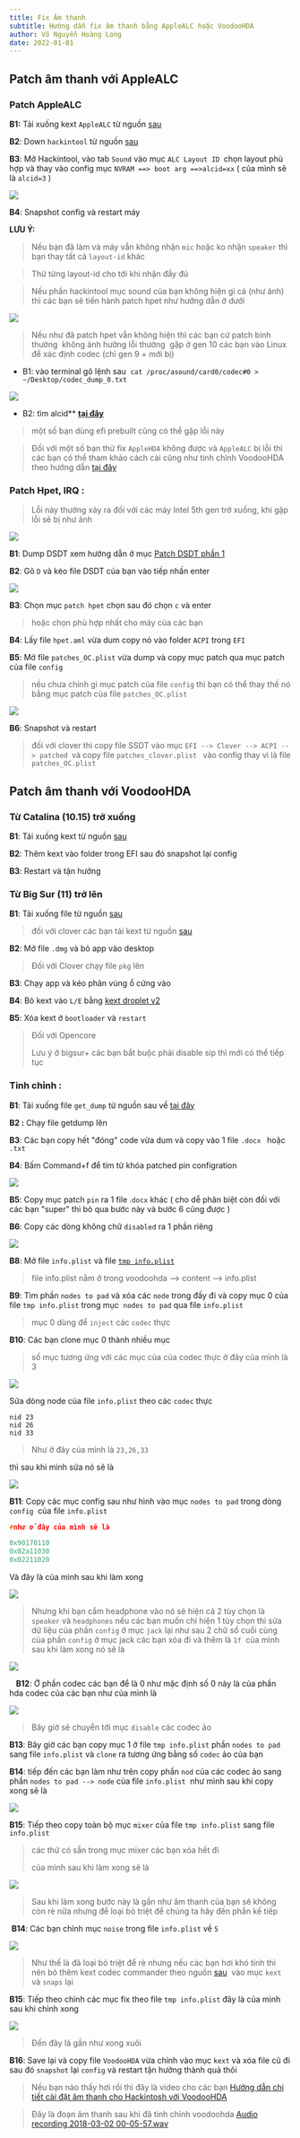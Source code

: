 ```yaml
---
title: Fix Âm thanh
subtitle: Hướng dẫn fix âm thanh bằng AppleALC hoặc VoodooHDA
author: Võ Nguyễn Hoàng Long
date: 2022-01-01
---
```


## Patch âm thanh với AppleALC

### Patch AppleALC 

**B1:** Tải xuống kext `AppleALC` từ nguồn [sau](https://github.com/acidanthera/applealc/releases)

**B2**: Down `hackintool` từ nguồn [sau](https://github.com/headkaze/Hackintool/releases)

**B3**: Mở Hackintool, vào tab `Sound` vào mục `ALC Layout ID `chọn layout phù hợp và thay vào config mục `NVRAM ==> boot arg ==>alcid=xx` ( của mình sẽ là `alcid=3` )

<img src="https://lh4.googleusercontent.com/gjx8zKgIrbfDE0iaY5JkMcIiago9ZvPnUUivphi1fMeeJclBNWoMpRo_XiwioV__VNZFIhkE4o5IrrpvCLti-mcuEct8qcOlmhg0xhUJsfMDhCn9HALMT9pYcXHoOEZZ53PFby2A=s0">

**B4**: Snapshot config và restart máy 

**LƯU Ý:**

> Nếu bạn đã làm và máy vẫn không nhận `mic` hoặc ko nhận `speaker` thì bạn thay tất cả `layout-id` khác

> Thử từng layout-id cho tới khi nhận đầy đủ

> Nếu phần hackintool mục sound của bạn không hiện gì cả (như ảnh) thì các bạn sẽ tiến hành patch hpet như hướng dẫn ở dưới

<img src="https://lh5.googleusercontent.com/VsBezumgDn0Kjraq1xpqjmzVLT3TaOEAPnCzIpRgMNa8E4bWhTCGZ2PeQfB_s9eiDyFNs9wbihtGbTkr-ibQ2CXACYhsVCwWoeElkPVjwqTkb7KC6nsIT6ZSq3F0iUpsDQigxiSB=s0">

> Nếu như đã patch hpet vẫn không hiện thì các bạn cứ patch bình thường  không ảnh hưởng lỗi thường  gặp ở gen 10 các bạn vào Linux để xác định codec (chỉ gen 9 + mới bị) 

* B1: vào terminal gõ lệnh sau  `cat /proc/asound/card0/codec#0 > ~/Desktop/codec_dump_0.txt`

<img src="https://lh5.googleusercontent.com/wqEGbGfcAtCuPunnfMGD36w3lXMZWtvBvjdijD7_nlohvhDgvs8mJa7WBUQ6tjDAsvBmKk8nDihwIUA9wxm_iDxJS5QW32fMmvV4ACdmQs2ebkiJs3_2FroH9y07okT8ZAMzyYYh=s0">

* B2: tìm alcid** [**tại đây**](https://github.com/acidanthera/AppleALC/wiki/Supported-codecs)

> một số bạn dùng efi prebuilt cũng có thể gặp lỗi này

> Đối với một số bạn thử fix `AppleHDA` không được và `AppleALC` bị lỗi thì các bạn có thể tham khảo cách cài cũng như tinh chỉnh VoodooHDA theo hướng dẫn [tại đây](https://heavietnam.ga/2021/09/29/iii-patch-voodoohda-khi-da-patch-thanh-cong-am-thanh-se-khong-thua-apple-alc/)

### **Patch Hpet, IRQ** :

> Lỗi này thường xảy ra đối với các máy Intel 5th gen trở xuống, khi gặp lỗi sẽ bị như ảnh 

<img src="https://lh5.googleusercontent.com/VsBezumgDn0Kjraq1xpqjmzVLT3TaOEAPnCzIpRgMNa8E4bWhTCGZ2PeQfB_s9eiDyFNs9wbihtGbTkr-ibQ2CXACYhsVCwWoeElkPVjwqTkb7KC6nsIT6ZSq3F0iUpsDQigxiSB=s0">

**B1**: Dump DSDT xem hướng dẫn ở mục [Patch DSDT phần 1](https://heavietnam.ga/2021/09/29/xxvi-patch-dsdt-phan-1/)

**B2**: Gõ `D`  và kéo file DSDT của bạn vào tiếp nhấn enter

<img src="https://lh4.googleusercontent.com/v_l7aP6THGqwuhGA1OZEONrHCIgvf5c9KVKHrnU-XK8O26PoDtAOf7Aclv-Dek-kcq51LMdKfaUYjlGqEkOILrEG6vGf7rtv2Xq1E2Ad_2lbStIz4-F1QrjdWc8z4qR_obhaLgoj=s0">

**B3**: Chọn mục `patch hpet` chọn sau đó chọn `c` và enter 

> hoặc chọn phù hợp nhất cho máy của các bạn

**B4**: Lấy file `hpet.aml` vừa dum copy nó vào folder `ACPI` trong `EFI`

**B5**: Mở file `patches_OC.plist` vừa dump và copy mục patch qua mục patch của file `config` 

> nếu chưa chỉnh gì mục patch của file `config` thì bạn có thể thay thế nó bằng mục patch của file `patches_OC.plist` 

<img src="https://lh6.googleusercontent.com/Gbgd0KtHasm421xvq-9REljmGeEXYOlVGgNbdle0hUmAltAvPJGOei0fX0j-ifqbQ2XGTxgr0ZYsfHoiYZsN1PxT4OEIbzsuBVtqRLPMXJJr3qDXtyfBKCGVekAXkElQkJz8z1t7=s0">

**B6**: Snapshot và restart

> đối với clover thì copy file SSDT vào mục `EFI --> Clover --> ACPI --> patched `và copy file `patches_clover.plist ` vào config thay vì là file `patches_OC.plist`

## Patch âm thanh với VoodooHDA

### Từ Catalina (10.15) trở xuống

**B1**: Tải xuống kext từ nguồn [sau](https://sourceforge.net/projects/voodoohda/)

**B2**: Thêm kext vào folder trong EFI sau đó snapshot lại config

**B3**: Restart và tận hưởng 

### Từ Big Sur (11) trở lên

**B1**: Tải xuống file từ nguồn [sau](https://github.com/chris1111/VoodooHDA-OC) 

> đối với clover các bạn tải kext từ nguồn [sau](https://github.com/chris1111/VoodooHDA-2.9.2-Clover)

**B2**: Mở file `.dmg` và bỏ app vào desktop 

> Đối với Clover chạy file `pkg` lên

**B3**: Chạy app và kéo phân vùng ổ cứng vào 

**B4**: Bỏ kext vào `L/E` bằng [kext droplet v2](https://github.com/chris1111/Kext-Droplet) 

**B5**: Xóa kext ở `bootloader` và `restart` 

> Đối với Opencore
> 
> Lưu ý ở bigsur+ các bạn bắt buộc phải disable sip thì mới có thể tiếp tục

### Tinh chỉnh :

**B1**: Tải xuống file `get_dump` từ nguồn sau về [tại đây](https://sourceforge.net/projects/voodoohda/files/getdump.zip/download)

**B2 :** Chạy file getdump lên 

**B3**: Các bạn copy hết "đóng" code vừa dum và copy vào 1 file `.docx ` hoặc `.txt`

**B4**: Bấm Command+f để tìm từ khóa patched pin configration

<img src="https://lh6.googleusercontent.com/ipXQ3WMTKJ6jTdAaslFAJ6sX9n_E7ifo04oC9MBt78WQJDIdJCu3kvgCDouf-RsJa_Pgumfd9Vk2wWu46a1Vk9eZA3l9o4NyODs768Ymi54oFjXuHgFI9z-GH1OIjgaemtU4Q_3E=s0">

**B5**: Copy mục patch `pin` ra 1 file .`docx` khác ( cho dễ phân biệt còn đối với các bạn "super" thì bỏ qu‌a bước này và bước 6 cũng được )

**B6**: Copy các dòng không chữ `disabled` ra 1 phần riêng

<img src="https://lh5.googleusercontent.com/x27aOFoID00SFT10Aaqgo3hJu3JLrI23GrFZaqch4GgfQduiZZgNjBSYkIcHYQjtXNuRD2pVxuJ9Rcd2tGgB_wSZ3NJFoV3dLEfXUjnpw6pCPFrr_L0znvdPihj4CfFEQYfm2R_e=s0">

**B8**: Mở file `info.plist` và file [`tmp info.plist`](https://za7o7cw6-my.sharepoint.com/:u:/g/personal/hoanglong_coursedeals_org/ESpaXYe4xtJAuX_poDrJ6QYB3W9NCcw3BhFK07LTH4PrKQ?e=dLgUoZ) 

> file info.plist nằm ở trong voodoohda --> content --> info.plist

**B9**: Tìm phần `nodes to pad` và xóa các `node` trong đấy đi và copy mục 0 của file `tmp info.plist` trong mục  `nodes to pad` qua file `info.plist` 

> mục 0 dùng để `inject` các `codec` thực

**B10**: Các bạn clone mục 0 thành nhiều mục 

> số mục tương ứng với các mục của của codec thực ở đây của mình là 3

<img src="https://lh4.googleusercontent.com/hW9_o1g7U0-pqvJlQ2rZ6jGriyErLQ1PzKay2LQUv0vBhbevUq7vrkIlEisSRvqqEpNPce23AH2pAh3e2IZBfhqEJEueRZAwwgfZqnTiXA9Y8BCyI0E_ysuB1l0Kn-eBAlxW9fdf=s0">

Sửa dòng node của file `info.plist` theo các `codec` thực  

```
nid 23
nid 26
nid 33
```

> Như ở đây của mình là `23,26,33`

thì sau khi mình sửa nó sẽ là 

<img src="https://lh4.googleusercontent.com/5TuMCD2HoGhmOOMkNVzTEPfNLQjI3yNrbnTRAF2dKwOrt-mUj7nB7BLq-XrW0rT3txpnnVeSDhNupR35dvqJdG8CxeY8IMclbB_T7NubSlTVAQIC_xktqRbH76QsqZQGPJL56z2k=s0">

**B11**: Copy các mục config sau như hình vào mục `nodes to pad` trong dòng `config`  của file `info.plist`

```c
#như ở đây của mình sẽ là 

0x90170110
0x02a11030
0x02211020
```

Và đây là của mình sau khi làm xong

<img src="https://lh4.googleusercontent.com/0ayQJyft58Gp4SLJ3JftktMomdLqXJbc1vDDaE_QTaZ-iJOqbiJbHGvBqBX1RW7iJwO4-pMV6CYALXqhMyqXcuxhLnd_jk5Nf3X2d4WaaRm-NbeevSwU5BFY3BiyfRQEllUVGcaP=s0">

> Nhưng khi bạn cắm headphone vào nó sẽ hiện cả 2 tùy chọn là `speaker` và `headphones` nếu các bạn muốn chỉ hiện 1 tùy chọn thì sửa dữ liệu của phần `config` ở mục `jack` lại như sau 2 chữ số cuối cùng của phần `config` ở mục jack các bạn xóa đi và thêm là `1f`  của mình sau khi làm xong nó sẽ là 

<img src="https://lh4.googleusercontent.com/sB4fGVrxH5Low8OVUJIGZURCPqyqD0pmtluTnRoD4zOF3pviSOaerhYS4oN3bFcq1AoxgSVrW8yePfIPA0TU5WXWIIkB3MRSzgbWkXfz5ggyhR6Pen9qIO6ykPO52aLv8EbBL-j5=s0">

   **B12**: Ở phần codec các bạn để là 0 như mặc định số 0 này là của phần  hda codec của các bạn như của mình là

<img src="https://lh4.googleusercontent.com/GCKyOTQ4bfQdx5vYdnIsByZ5QgooobtI-90vqUCc3OCjVQpymw8IJ8h5nbmI52Z8zQhb1OO0FTADJfYFC42zLSyylDZh7qHdt6tb62SNEvmmpfi1-JdICRKzY9yG5JgF_iPK6Jy7=s0">

> Bây giờ sẽ chuyển tới mục `disable` các codec ảo

**B13**: Bây giờ các bạn copy mục 1 ở file `tmp info.plist` phần `nodes to pad` sang file `info.plist` và `clone` ra tương ứng bằng số `codec` ảo của bạn 

**B14**: tiếp đến các bạn làm như trên copy phần `nod` của các codec ảo sang phần `nodes to pad --> node` của file `info.plist`  như mình sau khi copy xong sẽ là 

<img src="https://lh5.googleusercontent.com/Tg6ywaJzcJlWkzWizaIJsHB2SdwCOpX2bEy8NKdWVRwLR213xmYg00sIU6f_YpchZb_0i3nfdM6qZb6iw47qJ_2yFZEA3ctjo_aaSMMil8tpSxD09YcnB899OkwIu3FDkv_RkfX0=s0">

**B15**: Tiếp theo copy toàn bộ mục `mixer` của file `tmp info.plist` sang file `info.plist` 

> các thứ có sẵn trong mục mixer các bạn xóa hết đi 
> 
> của mình sau khi làm xong sẽ là

<img src="https://lh3.googleusercontent.com/f_z9fI83bqmZuef7hMrqWIb45cWDHPjJSXCk6lO3j8mjC3w0sotcfKesnX54Tmyz01FMRRyUNFG6O12F7-rpNKNgTbSlML0RuceyI5iTIRQuaX0Sl49qRaHLLx9oS_Z-Qj25q904=s0">

> Sau khi làm xong bước này là gần như âm thanh của bạn sẽ không còn rè nữa nhưng để loại bỏ triệt để chúng ta hãy đến phần kế tiếp 

 **B14**: Các bạn chỉnh mục `noise` trong file `info.plist` về `5` 

<img src="https://lh5.googleusercontent.com/Ta6iSDkDgBxsPWCKgY7GICBqpLEUA3ubvgZdOJNA2Ks7ITuhF1EspPvjmAZbMYNOlLI0nq2Fxkcsi43-t9ppsXHdWaQJXYasyLwTt8EHmaOQVvl7gpvk219rk3lSBO6Kh1mby1Ld=s0">

> Như thế là đã loại bỏ triệt để rè nhưng nếu các bạn hơi khó tính thì nên bỏ thêm kext codec commander theo nguồn [sau](https://bitbucket.org/RehabMan/os-x-eapd-codec-commander/downloads/)  vào mục `kext` và `snaps` lại 

**B15**: Tiếp theo chỉnh các mục fix theo file `tmp info.plist` đây là của mình sau khi chỉnh xong 

<img src="https://lh6.googleusercontent.com/1zlbAQXkBVfI5qQK5UZEckbo-_0lSfA6G2q6PgnTcKP-MNbvgpANuZTEKcvexWJ7d4WIcoEgkzUjRy6zYOvaRRt4qqHJ3DtNIj-Y0DRRvsUG3a8wlBy9aJGBLggdvVAaRaOg-XCF=s0">

> Đến đây là gần như xong xuôi 

**B16**: Save lại và copy file `VoodooHDA` vừa chỉnh vào mục `kext` và xóa file cũ đi sau đó `snapshot` lại `config` và restart tận hưởng thành quả thôi

> Nếu bạn nào thấy hơi rối thì đây là video cho các bạn [Hướng dẫn chi tiết cài đặt âm thanh cho Hackintosh với VoodooHDA](https://youtu.be/TMjlI79f4KU) 

> Đây là đoạn âm thanh sau khi đã tinh chỉnh voodoohda [Audio recording 2018-03-02 00-05-57.wav](https://drive.google.com/file/d/1zxraP_Aq65pbEp6AZxLfez5j37TtsS_W/view) 


